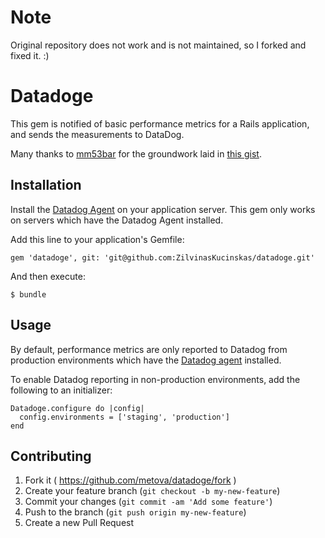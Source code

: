 # Note

Original repository does not work and is not maintained, so I forked and fixed it. :)

# Datadoge

This gem is notified of basic performance metrics for a Rails application, and sends the measurements to DataDog.

Many thanks to [mm53bar](https://github.com/mm53bar) for the groundwork laid in [this gist](https://gist.github.com/mm53bar/4674071).

## Installation

Install the [Datadog Agent](https://app.datadoghq.com/account/settings#agent) on your application server. This gem only
works on servers which have the Datadog Agent installed.

Add this line to your application's Gemfile:

    gem 'datadoge', git: 'git@github.com:ZilvinasKucinskas/datadoge.git'

And then execute:

    $ bundle

## Usage

By default, performance metrics are only reported to Datadog from production environments which have the
[Datadog agent](https://app.datadoghq.com/account/settings#agent) installed.

To enable Datadog reporting in non-production environments, add the following to an initializer:

    Datadoge.configure do |config|
      config.environments = ['staging', 'production']
    end

## Contributing

1. Fork it ( https://github.com/metova/datadoge/fork )
2. Create your feature branch (`git checkout -b my-new-feature`)
3. Commit your changes (`git commit -am 'Add some feature'`)
4. Push to the branch (`git push origin my-new-feature`)
5. Create a new Pull Request
